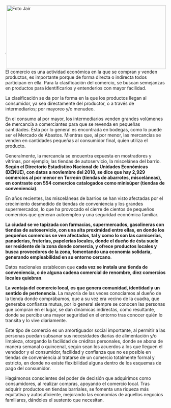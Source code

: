 <p>
   <a title="ir a Otras Publicaciones" href="http://www.trcimplan.gob.mx/autores/jair-miramontes-chavez.html"><img class="img-responsive contenido-imagen" src="../imagenes/128/arq-jair-miramontes-chavez-top2.png" align="right" alt="Foto Jair" width="500" height="200"></a>

</p>

</br></br></br></br></br></br></br></br>

---

El comercio es una actividad económica en la que se compran y venden productos, es importante porque de forma directa o indirecta todos participan en ella. Para la clasificación del comercio, se buscan semejanzas en productos para identificarlos y entenderlos con mayor facilidad.

La clasificación se da por la forma en la que los productos llegan al consumidor, ya sea directamente del productor, o a través de intermediarios; por mayoreo y/o menudeo.

En el consumo al por mayor, los intermediarios venden grandes volúmenes de mercancía a comerciantes para que se revenda en pequeñas cantidades. Ésta por lo general es encontrada en bodegas, como lo puede ser el Mercado de Abastos. Mientras que, al por menor, las mercancías se venden en cantidades pequeñas al consumidor final, quien utiliza el producto.

Generalmente, la mercancía se encuentra expuesta en mostradores y vitrinas, por ejemplo; las tiendas de autoservicio, la miscelánea del barrio. **Según el Directorio Estadístico Nacional de Unidades Económicas (DENUE), con datos a noviembre del 2018, se dice que hay 2,929 comercios al por menor en Torreón (tiendas de abarrotes, misceláneas), en contraste con 554 comercios catalogados como minisúper (tiendas de conveniencia)**.

En años recientes, las misceláneas de barrios se han visto afectadas por el crecimiento desmedido de tiendas de conveniencia y los grandes supermercados, lo que ha provocado el cierre de cientos de pequeños comercios que generan autoempleo y una seguridad económica familiar.

**La ciudad se ve tapizada con farmacias, supermercados, gasolineras con tiendas de autoservicio, con una alta proximidad entre ellas, en donde los pequeños comercios se ven afectados, tal y como lo son las carnicerías, panaderías, fruterías, papelerías locales, donde el dueño de ésta suele ser residente de la zona donde comercia, y ofrece productos locales y busca proveedores de la zona, fomentando una economía solidaria, generando empleabilidad en su entorno cercano**.

Datos nacionales establecen que **cada vez se instala una tienda de conveniencia, o de alguna cadena comercial de renombre, diez comercios locales quiebran**.

**La ventaja del comercio local, es que genera comunidad, identidad y un sentido de pertenencia**. La mayoría de las veces conocíamos al dueño de la tienda donde comprábamos, que a su vez era vecino de la cuadra, que generaba confianza mutua, por lo general siempre se conocen las personas que compran en el lugar, se dan dinámicas indirectas, como resultante, donde se percibe una mayor seguridad en el entorno tras conocer quién lo transita y lo vive diariamente.

Este tipo de comercio es un amortiguador social importante, al permitir a las personas puedan subsanar sus necesidades diarias de alimentación y/o limpieza, otorgando la facilidad de créditos personales, donde se abona de manera semanal o quincenal, según sean los acuerdos a los que lleguen el vendedor y el consumidor, facilidad y confianza que no es posible en tiendas de conveniencia al tratarse de un comercio totalmente formal y estricto, en donde no existe flexibilidad alguna dentro de los esquemas de pago del consumidor.

Hagámonos conscientes del poder de decisión que adquirimos como consumidores, al realizar compras, apoyando el comercio local. Tras adquirir productos en tiendas barriales, se fomenta una riqueza más equitativa y autosuficiente, mejorando las economías de aquellos negocios familiares, dándoles el sustento que necesitan.
